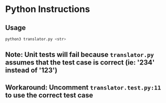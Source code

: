 # Python Instructions

## **Usage**
```bash
python3 translator.py <str>
```

## **Note:** Unit tests will fail because `translator.py` assumes that the test case is correct (ie: '234' instead of '123')
## **Workaround:** Uncomment `translator.test.py:11` to use the correct test case

